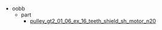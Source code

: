 * oobb
  * part
    * [pulley_gt2_01_06_ex_16_teeth_shield_sh_motor_n20](oobb/part/pulley_gt2_01_06_ex_16_teeth_shield_sh_motor_n20)
